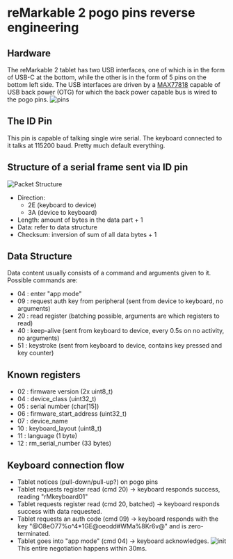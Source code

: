 # reMarkable 2 pogo pins reverse engineering

## Hardware
The reMarkable 2 tablet has two USB interfaces, one of which is in the form of USB-C at the bottom, while the other is in the form of 5 pins on the bottom left side. 
The USB interfaces are driven by a [MAX77818](https://www.analog.com/media/en/technical-documentation/data-sheets/MAX77818.pdf) capable of USB back power (OTG) for which the back power capable bus is wired to the pogo pins. 
![pins](https://github.com/pabloaul/rm2-pogo-com/assets/35423980/1daf98c5-a366-467d-9aa9-9fcda3983a65)


## The ID Pin
This pin is capable of talking single wire serial. 
The keyboard connected to it talks at 115200 baud. 
Pretty much default everything.

## Structure of a serial frame sent via ID pin
![Packet Structure](https://github.com/pabloaul/rm2-pogo-com/assets/35423980/e2cf386e-0075-4bc8-94dc-5746810920ad)

- Direction:
  - 2E (keyboard to device)
  - 3A (device to keyboard)
- Length:   amount of bytes in the data part + 1
- Data:     refer to data structure
- Checksum: inversion of sum of all data bytes + 1

## Data Structure
Data content usually consists of a command and arguments given to it.
Possible commands are:
- 04 : enter "app mode"
- 09 : request auth key from peripheral (sent from device to keyboard, no arguments)
- 20 : read register (batching possible, arguments are which registers to read)
- 40 : keep-alive (sent from keyboard to device, every 0.5s on no activity, no arguments)
- 51 : keystroke (sent from keyboard to device, contains key pressed and key counter)

## Known registers
- 02 : firmware version (2x uint8_t) 
- 04 : device_class (uint32_t)
- 05 : serial number (char[15])
- 06 : firmware_start_address (uint32_t)
- 07 : device_name
- 10 : keyboard_layout (uint8_t)
- 11 : language (1 byte)
- 12 : rm_serial_number (33 bytes)

## Keyboard connection flow
- Tablet notices (pull-down/pull-up?) on pogo pins
- Tablet requests register read (cmd 20) -> keyboard responds success, reading "rMkeyboard01"
- Tablet requests register read (cmd 20, batched) -> keyboard responds success with data requested.
- Tablet requests an auth code (cmd 09) -> keyboard responds with the key "@O8eO77%o^4*1GE@oeodd#WMa%8Kr6v@" and is zero-terminated.
- Tablet goes into "app mode" (cmd 04) -> keyboard acknowledges.
![init](https://github.com/pabloaul/rm2-pogo-com/assets/35423980/907e60ae-b951-4206-802d-f7f9d35d2549)
This entire negotiation happens within 30ms.
